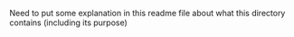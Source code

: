 Need to put some explanation in this readme file about what this directory contains (including its purpose)
